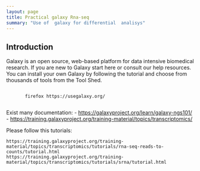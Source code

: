 ```yaml
---
layout: page
title: Practical galaxy Rna-seq
summary: "Use of  galaxy for differential  analisys"
---
```


## Introduction

    
Galaxy is an open source, web-based platform for data intensive biomedical research. If you are new to Galaxy start here or consult our help resources. You can install your own Galaxy by following the tutorial and choose from thousands of tools from the Tool Shed. 


 ```

        firefox https://usegalaxy.org/


 ```
Exist many  documentation:
    - https://galaxyproject.org/learn/galaxy-ngs101/
    - https://training.galaxyproject.org/training-material/topics/transcriptomics/


Please  follow this  tutorials:

    https://training.galaxyproject.org/training-material/topics/transcriptomics/tutorials/rna-seq-reads-to-counts/tutorial.html
    https://training.galaxyproject.org/training-material/topics/transcriptomics/tutorials/srna/tutorial.html